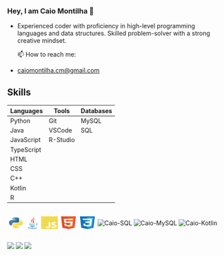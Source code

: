 ### Hey, I am Caio Montilha 👋

- Experienced coder with proficiency in high-level programming languages and data structures. Skilled problem-solver with a strong creative mindset.
  
  📫 How to reach me:
- caiomontilha.cm@gmail.com

## Skills
| Languages   | Tools   | Databases |
|-------------|---------|-----------|
| Python      | Git     | MySQL     |
| Java        | VSCode  | SQL       |
| JavaScript  | R-Studio|           |
| TypeScript  |         |           |
| HTML        |         |           |
| CSS         |         |           |
| C++         |         |           |
| Kotlin      |         |           |
| R           |         |           |

</div> 
  <div style="display: inline_block"><br>
  <img align="center" alt="Caio-Python" height="30" width="40" src="https://raw.githubusercontent.com/devicons/devicon/master/icons/python/python-original.svg">
  <img align="center" alt="Caio-Java" height="30" width="30" src="https://raw.githubusercontent.com/devicons/devicon/master/icons/java/java-original.svg">
  <img align="center" alt="Caio-Js" height="30" width="40" src="https://raw.githubusercontent.com/devicons/devicon/master/icons/javascript/javascript-plain.svg">
  <img align="center" alt="Caio-HTML" height="30" width="40" src="https://raw.githubusercontent.com/devicons/devicon/master/icons/html5/html5-original.svg">
  <img align="center" alt="Caio-CSS" height="30" width="40" src="https://raw.githubusercontent.com/devicons/devicon/master/icons/css3/css3-original.svg">
  <img align="center" alt="Caio-SQL" height="30" width="40" src="https://upload.wikimedia.org/wikipedia/commons/8/87/Sql_data_base_with_logo.png">
  <img align="center" alt="Caio-MySQL" height="30" width="35" src="https://cdn.iconscout.com/icon/free/png-256/mysql-6-226028.png">
  <img align="center" alt="Caio-Kotlin" height="30" width="40" src="https://e7.pngegg.com/pngimages/314/161/png-clipart-kotlin-android-software-development-anonymous-function-programming-language-android-blue-angle-thumbnail.png">

</div>
  
  ##
  
  <div> 
   <a href="https://www.instagram.com/techno_tracker365" target="_blank"><img src="https://img.shields.io/badge/-Instagram-%23E4405F?style=for-the-badge&logo=instagram&logoColor=white" target="_blank"></a>
   <a href="https://discord.gg/5ePcuCrk" target="_blank"><img src="https://img.shields.io/badge/Discord-7289DA?style=for-the-badge&logo=discord&logoColor=white" target="_blank"></a> 
   <a href="https://www.linkedin.com/in/caio-montilha" target="_blank"><img src="https://img.shields.io/badge/-LinkedIn-%230077B5?style=for-the-badge&logo=linkedin&logoColor=white" target="_blank"></a> 
  </div>
